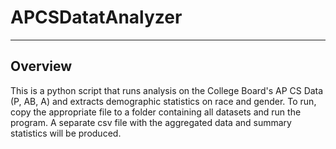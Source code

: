 # APCSDatatAnalyzer

----------------------
Overview
---------------------

This is a python script that runs analysis on the College Board's AP CS Data (P, AB, A) and extracts demographic statistics on race and gender. To run, copy the appropriate file to a folder containing all datasets and run the program. A separate csv file with the aggregated data and summary statistics will be produced.
